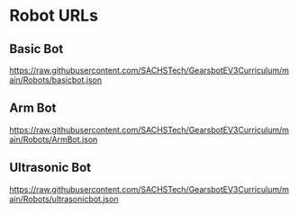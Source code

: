 # Robot URLs

## Basic Bot
https://raw.githubusercontent.com/SACHSTech/GearsbotEV3Curriculum/main/Robots/basicbot.json

## Arm Bot
https://raw.githubusercontent.com/SACHSTech/GearsbotEV3Curriculum/main/Robots/ArmBot.json

## Ultrasonic Bot
https://raw.githubusercontent.com/SACHSTech/GearsbotEV3Curriculum/main/Robots/ultrasonicbot.json
